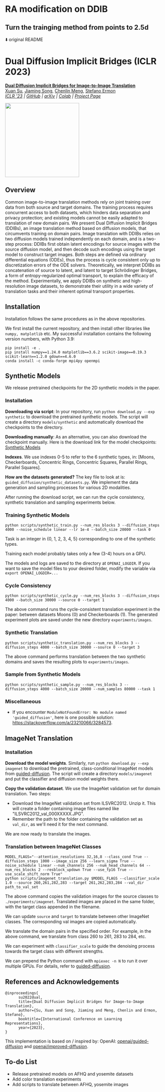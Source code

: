 # RA modification on DDIB

Turn the trainging method from points to 2.5d <br/>
----------------------
⬇️ original README

# Dual Diffusion Implicit Bridges (ICLR 2023)

[**Dual Diffusion Implicit Bridges for Image-to-Image Translation**](https://openreview.net/forum?id=5HLoTvVGDe)<br/>
[Xuan Su](https://github.com/suxuann/ddib),
[Jiaming Song](https://tsong.me/),
[Chenlin Meng](https://cs.stanford.edu/~chenlin/),
[Stefano Ermon](https://cs.stanford.edu/~ermon/)<br/>
_[ICLR '23](https://openreview.net/forum?id=5HLoTvVGDe) |
[GitHub](https://github.com/suxuann/ddib) | [arXiv](https://arxiv.org/abs/2203.08382)
| [Colab](https://colab.research.google.com/drive/1-AC-z3DKSpgtCwbt7gASSGNtQOFM0BT6?usp=sharing)
| [Project Page](https://suxuann.github.io/ddib/)_

<img src="assets/figure_1.png" height="240" />

## Overview

Common image-to-image translation methods rely on joint training over data from both source and target domains. The
training process requires concurrent access to both datasets, which hinders data separation and privacy protection; and
existing models cannot be easily adapted to translation of new domain pairs. We present Dual Diffusion Implicit
Bridges (DDIBs), an image translation method based on diffusion models, that circumvents training on domain pairs. Image
translation with DDIBs relies on two diffusion models trained independently on each domain, and is a two-step process:
DDIBs first obtain latent encodings for source images with the source diffusion model, and then decode such encodings
using the target model to construct target images. Both steps are defined via ordinary differential equations (ODEs),
thus the process is cycle consistent only up to discretization errors of the ODE solvers. Theoretically, we interpret
DDIBs as concatenation of source to latent, and latent to target Schrödinger Bridges, a form of entropy-regularized
optimal transport, to explain the efficacy of the method. Experimentally, we apply DDIBs on synthetic and
high-resolution image datasets, to demonstrate their utility in a wide variety of translation tasks and their inherent
optimal transport properties.

## Installation

Installation follows the same procedures as in the above repositories.

We first install the current repository, and then install other libraries like `numpy, matplotlib` etc. My successful
installation contains the following version numbers, with Python 3.9:

```commandline
pip install -e .
pip install numpy==1.24.0 matplotlib==3.6.2 scikit-image==0.19.3 scikit-learn==1.2.0 gdown==4.6.0
conda install -c conda-forge mpi4py openmpi
```

## Synthetic Models

We release pretrained checkpoints for the 2D synthetic models in the paper.

### Installation

**Downloading via script**: In your repository, run `python download.py --exp synthetic` to download the pretrained
synthetic models. The
script will create a directory `models/synthetic` and automatically download the checkpoints to the directory.

**Downloading manually**: As an alternative, you can also download the checkpoint manually. Here is the download link
for the model
checkpoints: [Synthetic Models](https://drive.google.com/drive/folders/1YRP6nt96OJUOzEYY6N_Qh5xb3wEVFSjg?usp=sharing)

**Indexes**. We use indexes 0-5 to refer to the 6 synthetic types,
in: [Moons, Checkerboards, Concentric Rings, Concentric Squares, Parallel Rings, Parallel Squares].

**How are the datasets generated?** The key file to look at is: `guided_diffusion/synthetic_datasets.py`. We implement
the data generation and sampling processes for various 2D modalities.

After running the download script, we can run the cycle consistency, synthetic translation and sampling experiments
below.

### Training Synthetic Models

`python scripts/synthetic_train.py --num_res_blocks 3 --diffusion_steps 4000 --noise_schedule linear --lr 1e-4 --batch_size 20000 --task 0`

Task is an integer in {0, 1, 2, 3, 4, 5} corresponding to one of the synthetic types.

Training each model probably takes only a few (3-4) hours on a GPU.

The models and logs are saved to the directory at `OPENAI_LOGDIR`. If you want to save the model files to your desired
folder, modify the variable via `export OPENAI_LOGDIR=...`

### Cycle Consistency

`python scripts/synthetic_cycle.py --num_res_blocks 3 --diffusion_steps 4000 --batch_size 30000 --source 0 --target 1`

The above command runs the cycle-consistent translation experiment in the paper: between datasets Moons (0) and
Checkerboards (1). The generated experiment plots are saved under the new directory `experiments/images`.

### Synthetic Translation

`python scripts/synthetic_translation.py --num_res_blocks 3 --diffusion_steps 4000 --batch_size 30000 --source 0 --target 3`

The above command performs translation between the two synthetic domains and saves the resulting plots
to `experiments/images`.

### Sample from Synthetic Models

`python scripts/synthetic_sample.py --num_res_blocks 3 --diffusion_steps 4000 --batch_size 20000 --num_samples 80000 --task 1`

### Miscellaneous

- If you encounter `ModuleNotFoundError: No module named 'guided_diffusion'`, here is one possible
  solution: https://stackoverflow.com/a/23210066/3284573.

## ImageNet Translation

### Installation

**Download the model weights**. Similarly, run `python download.py --exp imagenet` to download the pretrained,
class-conditional ImageNet models from [guided-diffusion](https://github.com/openai/guided-diffusion). The script will
create a directory `models/imagenet` and put the classifier and diffusion model weights there.

**Copy the validation dataset**. We use the ImageNet validation set for domain translation. Two steps:

- Download the ImageNet validation set from ILSVRC2012. Unzip it. This will create a folder containing image files named
  like "ILSVRC2012_val_000XXXXX.JPG".
- Remember the path to the folder containing the validation set as `val_dir`, as we'll need it for the next command.

We are now ready to translate the images.

### Translation between ImageNet Classes

```commandline
MODEL_FLAGS="--attention_resolutions 32,16,8 --class_cond True --diffusion_steps 1000 --image_size 256 --learn_sigma True --noise_schedule linear --num_channels 256 --num_head_channels 64 --num_res_blocks 2 --resblock_updown True --use_fp16 True --use_scale_shift_norm True"
python scripts/imagenet_translation.py $MODEL_FLAGS --classifier_scale 1.0 --source 260,261,282,283 --target 261,262,283,284 --val_dir path_to_val_set
```

The above command copies the validation images for the source classes to `./experiments/imagenet`. Translated images are
placed in the same folder, with the target class appended in the filename.

We can update `source` and `target` to translate between other ImageNet classes. The corresponding val images are copied
automatically.

We translate the domain pairs in the specified order. For example, in the above command, we translate from class 260 to
261, 283 to 284, etc.

We can experiment with `classifier_scale` to guide the denoising process towards the target class with different
strengths.

We can prepend the Python command with `mpiexec -n N` to run it over multiple GPUs. For details, refer
to [guided-diffusion](https://github.com/openai/guided-diffusion).

## References and Acknowledgements

```
@inproceedings{
      su2022dual,
      title={Dual Diffusion Implicit Bridges for Image-to-Image Translation},
      author={Su, Xuan and Song, Jiaming and Meng, Chenlin and Ermon, Stefano},
      booktitle={International Conference on Learning Representations},
      year={2023},
}
```

This implementation is based on / inspired by:
OpenAI: [openai/guided-diffusion](https://github.com/openai/guided-diffusion)
and [openai/improved-diffusion](https://github.com/openai/improved-diffusion).

## To-do List

* Release pretrained models on AFHQ and yosemite datasets
* Add color translation experiments
* Add scripts to translate between AFHQ, yosemite images
